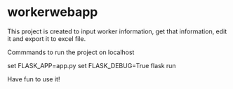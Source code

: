 # workerwebapp

This project is created to input worker information, get that information, edit it and export it to excel file.

Commmands to run the project on localhost

set FLASK_APP=app.py
set FLASK_DEBUG=True
flask run

Have fun to use it!

